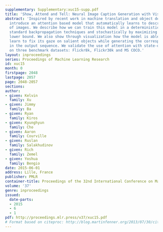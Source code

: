 ```yaml
---
supplementary: Supplementary:xuc15-supp.pdf
title: 'Show, Attend and Tell: Neural Image Caption Generation with Visual Attention'
abstract: 'Inspired by recent work in machine translation and object detection, we
  introduce an attention based model that automatically learns to describe the content
  of images. We describe how we can train this model in a deterministic manner using
  standard backpropagation techniques and stochastically by maximizing a variational
  lower bound. We also show through visualization how the model is able to automatically
  learn to fix its gaze on salient objects while generating the corresponding words
  in the output sequence. We validate the use of attention with state-of-the-art performance
  on three benchmark datasets: Flickr8k, Flickr30k and MS COCO.'
layout: inproceedings
series: Proceedings of Machine Learning Research
id: xuc15
month: 0
firstpage: 2048
lastpage: 2057
page: 2048-2057
sections: 
author:
- given: Kelvin
  family: Xu
- given: Jimmy
  family: Ba
- given: Ryan
  family: Kiros
- given: Kyunghyun
  family: Cho
- given: Aaron
  family: Courville
- given: Ruslan
  family: Salakhudinov
- given: Rich
  family: Zemel
- given: Yoshua
  family: Bengio
date: 2015-06-01
address: Lille, France
publisher: PMLR
container-title: Proceedings of the 32nd International Conference on Machine Learning
volume: '37'
genre: inproceedings
issued:
  date-parts:
  - 2015
  - 6
  - 1
pdf: http://proceedings.mlr.press/v37/xuc15.pdf
# Format based on citeproc: http://blog.martinfenner.org/2013/07/30/citeproc-yaml-for-bibliographies/
---
```

